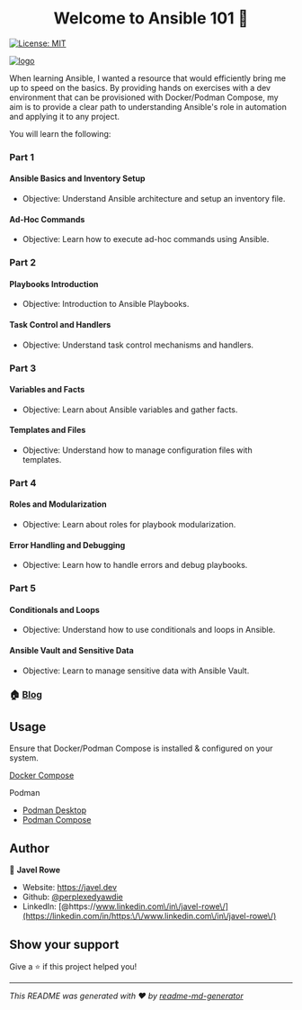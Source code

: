 <h1 align="center">Welcome to Ansible 101 👋</h1>
<p>
  <a href="#" target="_blank">
    <img alt="License: MIT" src="https://img.shields.io/badge/License-MIT-yellow.svg" />
  </a>
</p>
<a href="https://javel.dev" target="_blank">
  <img alt="logo" src="https://yzpjtx1indjl.objectstorage.ca-toronto-1.oci.customer-oci.com/p/aREEy_Ys2FkAeFaO8XMhV9JUCaIPCfSkCegIPv77ZHcq9dvNyWqHurFGGh0IQnyY/n/yzpjtx1indjl/b/cloud-kung-fu/o/kungfucloud.png" />
</a>

When learning Ansible, I wanted a resource that would efficiently bring me up to speed on the basics. By providing hands on exercises with a dev environment that can be provisioned with Docker/Podman Compose, my aim is to provide a clear path to understanding Ansible's role in automation and applying it to any project.

You will learn the following:

### Part 1

#### Ansible Basics and Inventory Setup
- Objective: Understand Ansible architecture and setup an inventory file.

#### Ad-Hoc Commands
- Objective: Learn how to execute ad-hoc commands using Ansible.

### Part 2

#### Playbooks Introduction
- Objective: Introduction to Ansible Playbooks.

#### Task Control and Handlers
- Objective: Understand task control mechanisms and handlers.

### Part 3

#### Variables and Facts
- Objective: Learn about Ansible variables and gather facts.

#### Templates and Files
- Objective: Understand how to manage configuration files 
with templates.

### Part 4

#### Roles and Modularization
- Objective: Learn about roles for playbook modularization.
#### Error Handling and Debugging
- Objective: Learn how to handle errors and debug playbooks.

### Part 5

#### Conditionals and Loops
- Objective: Understand how to use conditionals and loops in 
Ansible.
#### Ansible Vault and Sensitive Data
- Objective: Learn to manage sensitive data with Ansible 
Vault.


### 🏠 [Blog](https://javel.dev/ansible-101/)

## Usage
Ensure that Docker/Podman Compose is installed & configured on your system.

[Docker Compose](https://docs.docker.com/compose/gettingstarted/#prerequisites)

Podman
- [Podman Desktop](https://podman-desktop.io/docs/installation)
- [Podman Compose](https://podman-desktop.io/docs/compose/setting-up-compose)

## Author

👤 **Javel Rowe**

* Website: https://javel.dev
* Github: [@perplexedyawdie](https://github.com/perplexedyawdie)
* LinkedIn: [@https:\/\/www.linkedin.com\/in\/javel-rowe\/](https://linkedin.com/in/https:\/\/www.linkedin.com\/in\/javel-rowe\/)

## Show your support

Give a ⭐️ if this project helped you!

***
_This README was generated with ❤️ by [readme-md-generator](https://github.com/kefranabg/readme-md-generator)_